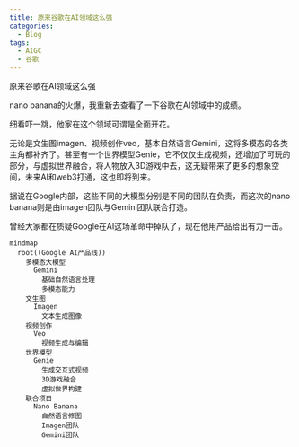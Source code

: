 ```yaml
---
title: 原来谷歌在AI领域这么强
categories:
  - Blog
tags:
  - AIGC
  - 谷歌
---
```


原来谷歌在AI领域这么强

nano banana的火爆，我重新去查看了一下谷歌在AI领域中的成绩。

细看吓一跳，他家在这个领域可谓是全面开花。

无论是文生图imagen、视频创作veo，基本自然语言Gemini，这将多模态的各类主角都补齐了。甚至有一个世界模型Genie，它不仅仅生成视频，还增加了可玩的部分，与虚拟世界融合，将人物放入3D游戏中去，这无疑带来了更多的想象空间，未来AI和web3打通，这也即将到来。

据说在Google内部，这些不同的大模型分别是不同的团队在负责，而这次的nano banana则是由imagen团队与Gemini团队联合打造。

曾经大家都在质疑Google在AI这场革命中掉队了，现在他用产品给出有力一击。

```mermaid
mindmap
  root((Google AI产品线))
    多模态大模型
      Gemini
        基础自然语言处理
        多模态能力
    文生图
      Imagen
        文本生成图像
    视频创作
      Veo
        视频生成与编辑
    世界模型
      Genie
        生成交互式视频
        3D游戏融合
        虚拟世界构建
    联合项目
      Nano Banana
        自然语言修图
        Imagen团队
        Gemini团队
```

